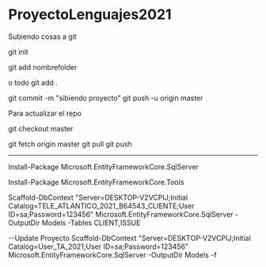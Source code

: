 # ProyectoLenguajes2021


Subiendo cosas a git

git init

git add nombrefolder

o todo git add .

git commit -m "sibiendo proyecto"
git push -u origin master



Para actualizar el repo


git checkout master

git fetch origin master
git pull
git push



--------------

Install-Package Microsoft.EntityFrameworkCore.SqlServer  

Install-Package Microsoft.EntityFrameworkCore.Tools  

Scaffold-DbContext "Server=DESKTOP-V2VCPIJ;Initial Catalog=TELE_ATLANTICO_2021_B64543_CLIENTE;User ID=sa;Password=123456" Microsoft.EntityFrameworkCore.SqlServer -OutputDir Models -Tables CLIENT,ISSUE


--Update Proyecto
Scaffold-DbContext "Server=DESKTOP-V2VCPIJ;Initial Catalog=User_TA_2021;User ID=sa;Password=123456" Microsoft.EntityFrameworkCore.SqlServer -OutputDir Models -f
